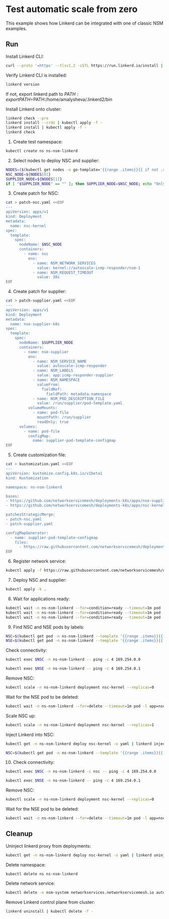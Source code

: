 # Test automatic scale from zero

This example shows how Linkerd can be integrated with one of classic NSM examples.

## Run

Install Linkerd CLI:
```bash
curl --proto '=https' --tlsv1.2 -sSfL https://run.linkerd.io/install | sh
```
Verify Linkerd CLI is installed:
```bash
linkerd version
```
If not, export linkerd path to $PATH:
export PATH=$PATH:/home/amalysheva/.linkerd2/bin

Install Linkerd onto cluster:
```bash
linkerd check --pre
linkerd install --crds | kubectl apply -f -
linkerd install | kubectl apply -f -
linkerd check
```


1. Create test namespace:
```bash
kubectl create ns ns-nsm-linkerd
```

2. Select nodes to deploy NSC and supplier:
```bash
NODES=($(kubectl get nodes -o go-template='{{range .items}}{{ if not .spec.taints }}{{ .metadata.name }} {{end}}{{end}}'))
NSC_NODE=${NODES[0]}
SUPPLIER_NODE=${NODES[1]}
if [ "$SUPPLIER_NODE" == "" ]; then SUPPLIER_NODE=$NSC_NODE; echo "Only 1 node found, testing that pod is created on the same node is useless"; fi
```

3. Create patch for NSC:
```bash
cat > patch-nsc.yaml <<EOF
---
apiVersion: apps/v1
kind: Deployment
metadata:
  name: nsc-kernel
spec:
  template:
    spec:
      nodeName: $NSC_NODE
      containers:
        - name: nsc
          env:
            - name: NSM_NETWORK_SERVICES
              value: kernel://autoscale-icmp-responder/nsm-1
            - name: NSM_REQUEST_TIMEOUT
              value: 30s
EOF
```

4. Create patch for supplier:
```bash
cat > patch-supplier.yaml <<EOF
---
apiVersion: apps/v1
kind: Deployment
metadata:
  name: nse-supplier-k8s
spec:
  template:
    spec:
      nodeName: $SUPPLIER_NODE
      containers:
        - name: nse-supplier
          env:
            - name: NSM_SERVICE_NAME
              value: autoscale-icmp-responder
            - name: NSM_LABELS
              value: app:icmp-responder-supplier
            - name: NSM_NAMESPACE
              valueFrom:
                fieldRef:
                  fieldPath: metadata.namespace
            - name: NSM_POD_DESCRIPTION_FILE
              value: /run/supplier/pod-template.yaml
          volumeMounts:
            - name: pod-file
              mountPath: /run/supplier
              readOnly: true
      volumes:
        - name: pod-file
          configMap:
            name: supplier-pod-template-configmap
EOF
```

5. Create customization file:
```bash
cat > kustomization.yaml <<EOF
---
apiVersion: kustomize.config.k8s.io/v1beta1
kind: Kustomization

namespace: ns-nsm-linkerd

bases:
- https://github.com/networkservicemesh/deployments-k8s/apps/nse-supplier-k8s?ref=5278bf09564d36b701e8434d9f1d4be912e6c266
- https://github.com/networkservicemesh/deployments-k8s/apps/nsc-kernel?ref=5278bf09564d36b701e8434d9f1d4be912e6c266

patchesStrategicMerge:
- patch-nsc.yaml
- patch-supplier.yaml

configMapGenerator:
  - name: supplier-pod-template-configmap
    files:
      - https://raw.githubusercontent.com/networkservicemesh/deployments-k8s/5278bf09564d36b701e8434d9f1d4be912e6c266/examples/features/scale-from-zero/pod-template.yaml
EOF
```

6. Register network service:
```bash
kubectl apply -f https://raw.githubusercontent.com/networkservicemesh/deployments-k8s/5278bf09564d36b701e8434d9f1d4be912e6c266/examples/features/scale-from-zero/autoscale-netsvc.yaml
```

7. Deploy NSC and supplier:
```bash
kubectl apply -k .
```

8. Wait for applications ready:
```bash
kubectl wait -n ns-nsm-linkerd --for=condition=ready --timeout=1m pod -l app=nse-supplier-k8s
kubectl wait -n ns-nsm-linkerd --for=condition=ready --timeout=1m pod -l app=nsc-kernel
kubectl wait -n ns-nsm-linkerd --for=condition=ready --timeout=1m pod -l app=nse-icmp-responder
```

9. Find NSC and NSE pods by labels:
```bash
NSC=$(kubectl get pod -n ns-nsm-linkerd --template '{{range .items}}{{.metadata.name}}{{"\n"}}{{end}}' -l app=nsc-kernel)
NSE=$(kubectl get pod -n ns-nsm-linkerd --template '{{range .items}}{{.metadata.name}}{{"\n"}}{{end}}' -l app=nse-icmp-responder)
```

Check connectivity:
```bash
kubectl exec $NSC -n ns-nsm-linkerd -- ping -c 4 169.254.0.0
```
```bash
kubectl exec $NSE -n ns-nsm-linkerd -- ping -c 4 169.254.0.1
```
Remove NSC:
```bash
kubectl scale -n ns-nsm-linkerd deployment nsc-kernel --replicas=0
```

Wait for the NSE pod to be deleted:
```bash
kubectl wait -n ns-nsm-linkerd --for=delete --timeout=1m pod -l app=nse-icmp-responder
```
Scale NSC up:
```bash
kubectl scale -n ns-nsm-linkerd deployment nsc-kernel --replicas=1
```

Inject Linkerd into NSC:
```bash
kubectl get -n ns-nsm-linkerd deploy nsc-kernel -o yaml | linkerd inject - | kubectl apply -f -
```
```bash
NSC=$(kubectl get pod -n ns-nsm-linkerd --template '{{range .items}}{{.metadata.name}}{{"\n"}}{{end}}' -l app=nsc-kernel)
```

10. Check connectivity:
```bash
kubectl exec $NSC -n ns-nsm-linkerd -c nsc -- ping -c 4 169.254.0.0
```
```bash
kubectl exec $NSE -n ns-nsm-linkerd -- ping -c 4 169.254.0.1
```
Remove NSC:
```bash
kubectl scale -n ns-nsm-linkerd deployment nsc-kernel --replicas=0
```

Wait for the NSE pod to be deleted:
```bash
kubectl wait -n ns-nsm-linkerd --for=delete --timeout=1m pod -l app=nse-icmp-responder
```
 




## Cleanup

Uninject linkerd proxy from deployments:
```bash
kubectl get -n ns-nsm-linkerd deploy nsc-kernel -o yaml | linkerd uninject - | kubectl apply -f -
```
Delete namespace:
```bash
kubectl delete ns ns-nsm-linkerd
```
Delete network service:
```bash
kubectl delete -n nsm-system networkservices.networkservicemesh.io autoscale-icmp-responder
```
Remove Linkerd control plane from cluster:
```bash
linkerd uninstall | kubectl delete -f -
```